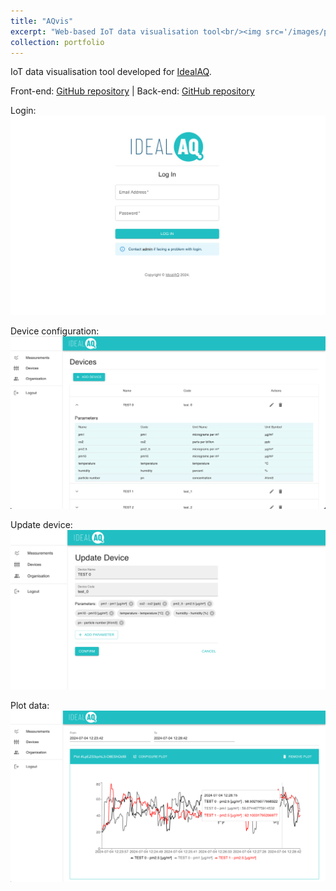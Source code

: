 ```yaml
---
title: "AQvis"
excerpt: "Web-based IoT data visualisation tool<br/><img src='/images/portfolio/AQvis.png'>"
collection: portfolio
---
```

IoT data visualisation tool developed for [IdealAQ](https://idealaq.com).

Front-end: [GitHub repository](https://github.com/drohal3/aq-vis-frontend)
 | Back-end: [GitHub repository](https://github.com/drohal3/aq-vis-backend)

Login:
![AQvis login](/images/portfolio/AQvis_login.png)

Device configuration:
![AQvis login](/images/portfolio/AQvis_devices.png)

Update device:
![AQvis login](/images/portfolio/AQvis_update_device.png)

Plot data:
![AQvis login](/images/portfolio/AQvis.png)
